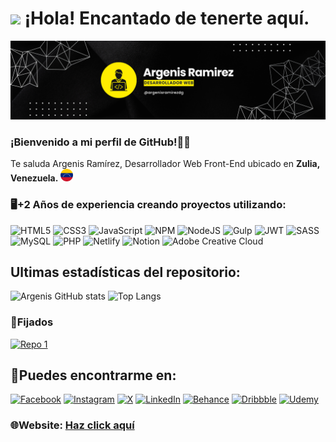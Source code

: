 #  <img src="https://media.giphy.com/media/j5QOFBaR79WEdJyEKL/giphy.gif?cid=ecf05e47jmse8ydduo3uaaiziezdpuqe7eumjn07koypsnjj&ep=v1_stickers_search&rid=giphy.gif&ct=s" width="25"/> ¡Hola! Encantado de tenerte aquí.

<img src="bannerGithub.png" width="1200"/>

### ¡Bienvenido a mi perfil de GitHub!👋🏼
Te saluda Argenis Ramírez, Desarrollador Web Front-End ubicado en <strong>Zulia, Venezuela.</strong> <img src="venezuela.png" width="20"/> <br>

### 🖥️+2 Años de experiencia creando proyectos utilizando:
![HTML5](https://img.shields.io/badge/html5-%23E34F26.svg?style=for-the-badge&logo=html5&logoColor=white)
![CSS3](https://img.shields.io/badge/css3-%231572B6.svg?style=for-the-badge&logo=css3&logoColor=white)
![JavaScript](https://img.shields.io/badge/javascript-%23323330.svg?style=for-the-badge&logo=javascript&logoColor=%23F7DF1E)
![NPM](https://img.shields.io/badge/NPM-%23CB3837.svg?style=for-the-badge&logo=npm&logoColor=white)
![NodeJS](https://img.shields.io/badge/node.js-6DA55F?style=for-the-badge&logo=node.js&logoColor=white)
![Gulp](https://img.shields.io/badge/GULP-%23CF4647.svg?style=for-the-badge&logo=gulp&logoColor=white)
![JWT](https://img.shields.io/badge/JWT-black?style=for-the-badge&logo=JSON%20web%20tokens)
![SASS](https://img.shields.io/badge/SASS-hotpink.svg?style=for-the-badge&logo=SASS&logoColor=white)
![MySQL](https://img.shields.io/badge/mysql-4479A1.svg?style=for-the-badge&logo=mysql&logoColor=white)
![PHP](https://img.shields.io/badge/php-%23777BB4.svg?style=for-the-badge&logo=php&logoColor=white)
![Netlify](https://img.shields.io/badge/netlify-%23000000.svg?style=for-the-badge&logo=netlify&logoColor=#00C7B7)
![Notion](https://img.shields.io/badge/Notion-%23000000.svg?style=for-the-badge&logo=notion&logoColor=white)
![Adobe Creative Cloud](https://img.shields.io/badge/Adobe%20Creative%20Cloud-DA1F26.svg?style=for-the-badge&logo=Adobe%20Creative%20Cloud&logoColor=white)


## Ultimas estadísticas del repositorio:

![Argenis GitHub stats](https://github-readme-stats.vercel.app/api?username=ramirezdevlp&show_icons=true&theme=onedark)
![Top Langs](https://github-readme-stats.vercel.app/api/top-langs/?username=ramirezdevlp&layout=compact&theme=onedark)

### 📌Fijados

[![Repo 1](https://github-readme-stats.vercel.app/api/pin/?username=ramirezdevlp&repo=Matefacil&show_owner&theme=dark)](https://github.com/ramirezdevlp/Matefacil)

## 📱Puedes encontrarme en:
[![Facebook](https://img.shields.io/badge/Facebook-%231877F2.svg?style=flat-square&logo=Facebook&logoColor=white)](https://www.facebook.com/daniramirezrm)
[![Instagram](https://img.shields.io/badge/Instagram-%23E4405F.svg?style=flat-square&logo=Instagram&logoColor=white)](https://www.instagram.com/argenisramirezdg/)
[![X](https://img.shields.io/badge/X-%23000000.svg?style=flat-square&logo=X&logoColor=white)](https://x.com/imdanielr_)
[![LinkedIn](https://img.shields.io/badge/linkedin-%230077B5.svg?style=flat-square&logo=linkedin&logoColor=white)](https://www.linkedin.com/in/argenis-ramirez-4a2a5723b/)
[![Behance](https://img.shields.io/badge/Behance-1769ff?style=flat-square&logo=behance&logoColor=white)](https://www.behance.net/argenisramirezdg)
[![Dribbble](https://img.shields.io/badge/Dribbble-EA4C89?style=flat-square&logo=dribbble&logoColor=white)](https://dribbble.com/argenisramirezdg)
[![Udemy](https://img.shields.io/badge/Udemy-A435F0?style=flat-square&logo=Udemy&logoColor=white)](https://www.udemy.com/user/daniel-ramirez-700/)

### 🌐Website: <a href="https://bento.me/argenisramirezdg"> Haz click aquí</a>
